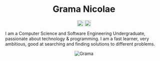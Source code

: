 <p align="center"> <h1 align="center"> Grama Nicolae </h1> </p>
<p align="center">
<a href="https://github.com/gramanicu" target="_blank"><img align="center" src="https://cdn.jsdelivr.net/npm/simple-icons@3.0.1/icons/github.svg" alt="Grama Nicolae" height="20" width="20" /></a>
<a href="https://www.linkedin.com/in/nicolae-grama-437181200/" target="_blank"><img align="center" src="https://cdn.jsdelivr.net/npm/simple-icons@3.0.1/icons/linkedin.svg" alt="Grama Nicolae" height="20" width="20" /></a>

I am a Computer Science and Software Engineering Undergraduate, passionate about technology & programming. I am a fast learner, very ambitious, good at searching and finding solutions to different problems.

<p align="center">
	<img src=https://github-readme-stats.vercel.app/api?username=gramanicu&show_icons=true alt=Grama />
</p>
